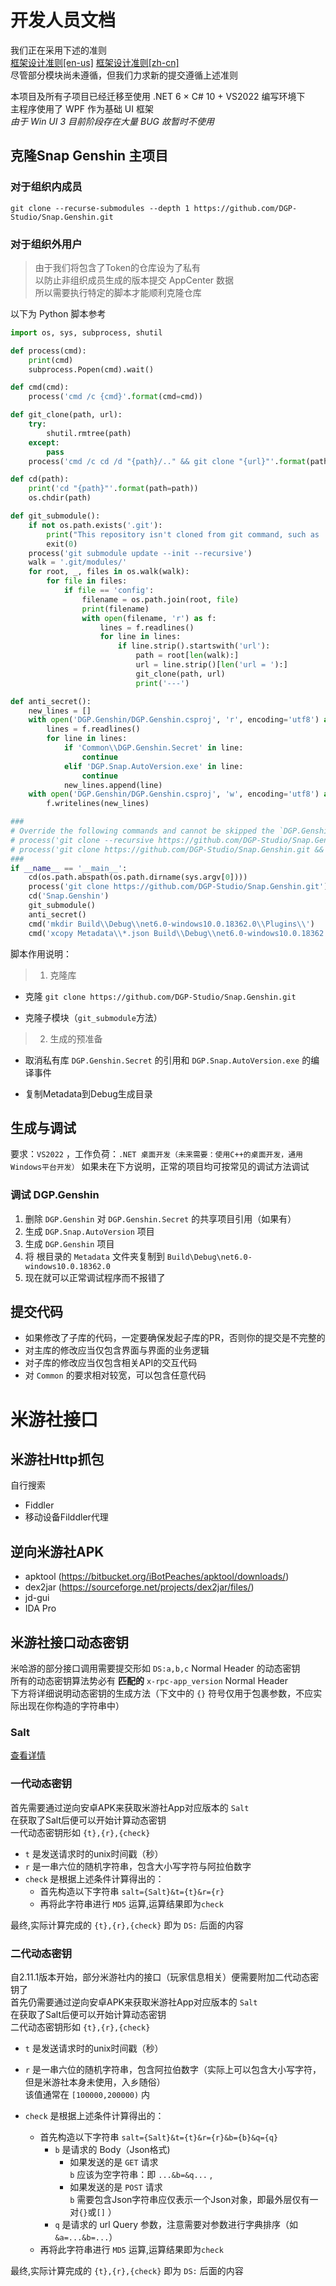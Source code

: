 # 开发人员文档

我们正在采用下述的准则  
[框架设计准则[en-us]](https://docs.microsoft.com/en-us/dotnet/standard/design-guidelines/)   [框架设计准则[zh-cn]](https://docs.microsoft.com/zh-cn/dotnet/standard/design-guidelines/)  
尽管部分模块尚未遵循，但我们力求新的提交遵循上述准则

本项目及所有子项目已经迁移至使用 .NET 6 × C# 10 + VS2022 编写环境下  
主程序使用了 WPF 作为基础 UI 框架  
*由于 Win UI 3 目前阶段存在大量  BUG  故暂时不使用*

## 克隆Snap Genshin 主项目

### 对于组织内成员

```
git clone --recurse-submodules --depth 1 https://github.com/DGP-Studio/Snap.Genshin.git
```

### 对于组织外用户

>由于我们将包含了Token的仓库设为了私有  
以防止非组织成员生成的版本提交 AppCenter 数据  
所以需要执行特定的脚本才能顺利克隆仓库

以下为 Python 脚本参考

```python
import os, sys, subprocess, shutil

def process(cmd):
    print(cmd)
    subprocess.Popen(cmd).wait()

def cmd(cmd):
    process('cmd /c {cmd}'.format(cmd=cmd))

def git_clone(path, url):
    try:
        shutil.rmtree(path)
    except:
        pass
    process('cmd /c cd /d "{path}/.." && git clone "{url}"'.format(path=path, url=url))

def cd(path):
    print('cd "{path}"'.format(path=path))
    os.chdir(path)

def git_submodule():
    if not os.path.exists('.git'):
        print("This repository isn't cloned from git command, such as 'git clone https://github.com/DGP-Studio/Snap.Genshin.git'.")
        exit(0)
    process('git submodule update --init --recursive')
    walk = '.git/modules/'
    for root, _, files in os.walk(walk):
        for file in files:
            if file == 'config':
                filename = os.path.join(root, file)
                print(filename)
                with open(filename, 'r') as f:
                    lines = f.readlines()
                    for line in lines:
                        if line.strip().startswith('url'):
                            path = root[len(walk):]
                            url = line.strip()[len('url = '):]
                            git_clone(path, url)
                            print('---')

def anti_secret():
    new_lines = []
    with open('DGP.Genshin/DGP.Genshin.csproj', 'r', encoding='utf8') as f:
        lines = f.readlines()
        for line in lines:
            if 'Common\\DGP.Genshin.Secret' in line:
                continue
            elif 'DGP.Snap.AutoVersion.exe' in line:
                continue
            new_lines.append(line)
    with open('DGP.Genshin/DGP.Genshin.csproj', 'w', encoding='utf8') as f:
        f.writelines(new_lines)

###
# Override the following commands and cannot be skipped the `DGP.Genshin.Secret`.
# process('git clone --recursive https://github.com/DGP-Studio/Snap.Genshin.git')
# process('git clone https://github.com/DGP-Studio/Snap.Genshin.git && git submodule update --init --recursive')
###
if __name__ == '__main__':
    cd(os.path.abspath(os.path.dirname(sys.argv[0])))
    process('git clone https://github.com/DGP-Studio/Snap.Genshin.git')
    cd('Snap.Genshin')
    git_submodule()
    anti_secret()
    cmd('mkdir Build\\Debug\\net6.0-windows10.0.18362.0\\Plugins\\')
    cmd('xcopy Metadata\\*.json Build\\Debug\\net6.0-windows10.0.18362.0\\Metadata\\ /e /y')
```

脚本作用说明：

> 1. 克隆库

- 克隆 `git clone https://github.com/DGP-Studio/Snap.Genshin.git`

- 克隆子模块（`git_submodule`方法）

> 2. 生成的预准备

- 取消私有库 `DGP.Genshin.Secret` 的引用和 `DGP.Snap.AutoVersion.exe` 的编译事件

- 复制Metadata到Debug生成目录

## 生成与调试

要求：`VS2022` ，工作负荷：`.NET 桌面开发（未来需要：使用C++的桌面开发，通用Windows平台开发）`
如果未在下方说明，正常的项目均可按常见的调试方法调试

### 调试 DGP.Genshin

1. 删除 `DGP.Genshin` 对 `DGP.Genshin.Secret` 的共享项目引用（如果有）
1. 生成 `DGP.Snap.AutoVersion` 项目
1. 生成 `DGP.Genshin` 项目
1. 将 根目录的 `Metadata` 文件夹复制到 `Build\Debug\net6.0-windows10.0.18362.0`
1. 现在就可以正常调试程序而不报错了

## 提交代码

* 如果修改了子库的代码，一定要确保发起子库的PR，否则你的提交是不完整的
* 对主库的修改应当仅包含界面与界面的业务逻辑
* 对子库的修改应当仅包含相关API的交互代码
* 对 `Common` 的要求相对较宽，可以包含任意代码


# 米游社接口

## 米游社Http抓包

自行搜索 
* Fiddler
* 移动设备Filddler代理

## 逆向米游社APK

* apktool (https://bitbucket.org/iBotPeaches/apktool/downloads/)
* dex2jar (https://sourceforge.net/projects/dex2jar/files/)
* jd-gui
* IDA Pro

## 米游社接口动态密钥

米哈游的部分接口调用需要提交形如 `DS:a,b,c` Normal Header 的动态密钥  
所有的动态密钥算法势必有 **匹配的** `x-rpc-app_version` Normal Header  
下方将详细说明动态密钥的生成方法（下文中的 `{}` 符号仅用于包裹参数，不应实际出现在你构造的字符串中）

### Salt

[查看详情](https://gist.github.com/Lightczx/373c5940b36e24b25362728b52dec4fd)

### 一代动态密钥

首先需要通过逆向安卓APK来获取米游社App对应版本的 `Salt`  
在获取了Salt后便可以开始计算动态密钥  
一代动态密钥形如 `{t},{r},{check}`  
* `t` 是发送请求时的unix时间戳（秒）  
* `r` 是一串六位的随机字符串，包含大小写字符与阿拉伯数字  
* `check` 是根据上述条件计算得出的：  
    * 首先构造以下字符串 `salt={Salt}&t={t}&r={r}` 
    * 再将此字符串进行 `MD5` 运算,运算结果即为`check`

最终,实际计算完成的 `{t},{r},{check}` 即为 `DS:` 后面的内容

### 二代动态密钥

自2.11.1版本开始，部分米游社内的接口（玩家信息相关）便需要附加二代动态密钥了  
首先仍需要通过逆向安卓APK来获取米游社App对应版本的 `Salt`  
在获取了Salt后便可以开始计算动态密钥  
二代动态密钥形如 `{t},{r},{check}`  
* `t` 是发送请求时的unix时间戳（秒）  
* `r` 是一串六位的随机字符串，包含阿拉伯数字（实际上可以包含大小写字符，但是米游社本身未使用，入乡随俗）  
该值通常在 `[100000,200000)` 内
* `check` 是根据上述条件计算得出的：  

    * 首先构造以下字符串 `salt={Salt}&t={t}&r={r}&b={b}&q={q}`
        * `b` 是请求的 Body（Json格式)
            * 如果发送的是 `GET` 请求  
            `b` 应该为空字符串：即 `...&b=&q...` , 
            * 如果发送的是 `POST` 请求  
            `b` 需要包含Json字符串应仅表示一个Json对象，即最外层仅有一对`{}`或`[]` ）
        * `q` 是请求的 url Query 参数，注意需要对参数进行字典排序（如 `&a=...&b=...`）
    * 再将此字符串进行 `MD5` 运算,运算结果即为`check`

最终,实际计算完成的 `{t},{r},{check}` 即为 `DS:` 后面的内容